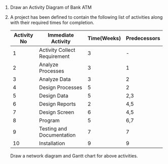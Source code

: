 1. Draw an Activity Diagram of Bank ATM

2. A project has been defined to contain the following list of activities
   along with their required times for completion.

   | Activity No | Immediate Activity           | Time(Weeks) | Predecessors |
   | ----------- | ---------------------------- | ----------- | ------------ |
   | 1           | Activity Collect Requirement | 3           | -            |
   | 2           | Analyze Processes            | 3           | 1            |
   | 3           | Analyze Data                 | 3           | 2            |
   | 4           | Design Processes             | 5           | 2            |
   | 5           | Design Data                  | 5           | 2,3          |
   | 6           | Design Reports               | 2           | 4,5          |
   | 7           | Design Screen                | 6           | 4,5          |
   | 8           | Program                      | 5           | 6,7          |
   | 9           | Testing and Documentation    | 7           | 7            |
   | 10          | Installation                 | 9           | 9            |

   Draw a network diagram and Gantt chart for above activities.
